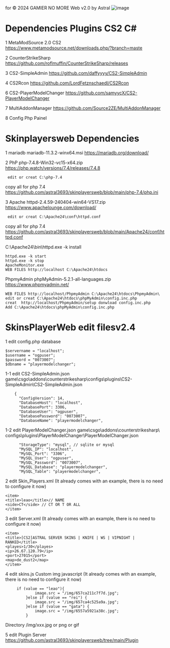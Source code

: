 for © 2024 GAMIER NO MORE Web v2.0 by Astral 
![image](https://github.com/astral3693/skinplayersweb/assets/149034744/dbcab622-2a24-4a00-ad8c-fae3d1f1569d)
# Dependencies Plugins CS2 C#

1  MetaModSource 2.0 CS2 https://www.metamodsource.net/downloads.php/?branch=maste

2 CounterStrikeSharp https://github.com/roflmuffin/CounterStrikeSharp/releases

3 CS2-SimpleAdmin https://github.com/daffyyyy/CS2-SimpleAdmin

4 CS2Rcon https://github.com/LordFetznschaedl/CS2Rcon

6 CS2-PlayerModelChanger https://github.com/samyycX/CS2-PlayerModelChanger

7 MultiAddonManager https://github.com/Source2ZE/MultiAddonManager

8 Config Php Painel

# Skinplayersweb Dependencies

1 mariadb mariadb-11.3.2-winx64.msi https://mariadb.org/download/

2 PhP php-7.4.8-Win32-vc15-x64.zip https://php.watch/versions/7.4/releases/7.4.8

	 edit or creat C:\php-7.4
copy all for php 7.4 https://github.com/astral3693/skinplayersweb/blob/main/php-7.4/php.ini

3 Apache httpd-2.4.59-240404-win64-VS17.zip https://www.apachelounge.com/download/

	 edit or creat C:\Apache24\conf\httpd.conf
copy all for php 7.4 https://github.com/astral3693/skinplayersweb/blob/main/Apache24/conf/httpd.conf

C:\Apache24\bin\httpd.exe -k install


	httpd.exe -k start
	httpd.exe -k stop
	ApacheMonitor.exe
	WEB FILES http://localhost C:\Apache24\htdocs
 
PhpmyAdmin phpMyAdmin-5.2.1-all-languages.zip https://www.phpmyadmin.net/

	WEB FILES http://localhost/PhpmyAdmin C:\Apache24\htdocs\PhpmyAdmin\
	edit or creat C:\Apache24\htdocs\phpMyAdmin\config.inc.php
 	creat  http://localhost/PhpmyAdmin/setup donwload config.inc.php
  	Add C:\Apache24\htdocs\phpMyAdmin\config.inc.php

# SkinsPlayerWeb edit filesv2.4

1 edit config.php database

	$servername = "localhost";
	$username = "ogpuser";
	$password = "0073007";
	$dbname = "playermodelchanger";
 
 1-1 edit CS2-SimpleAdmin.json game\csgo\addons\counterstrikesharp\configs\plugins\CS2-SimpleAdmin\CS2-SimpleAdmin.json

        {
          "ConfigVersion": 14,
          "DatabaseHost": "localhost",
          "DatabasePort": 3306,
          "DatabaseUser": "ogpuser",
          "DatabasePassword": "0073007",
          "DatabaseName": "playermodelchanger",
	  
1-2 edit PlayerModelChanger.json game\csgo\addons\counterstrikesharp\ configs\plugins\PlayerModelChanger\PlayerModelChanger.json

          "StorageType": "mysql", // sqlite or mysql
          "MySQL_IP": "localhost",
          "MySQL_Port": "3306",
          "MySQL_User": "ogpuser",
          "MySQL_Password": "0073007",
          "MySQL_Database": "playermodelchanger",
          "MySQL_Table": "playermodelchanger",

2 edit  Skin_Players.xml (It already comes with an example, there is no need to configure it now)

	<item>
	<title>leao</title>// NAME
	<side>CT</side> // CT OR T OR ALL
	</item>

3 edit  Server.xml (It already comes with an example, there is no need to configure it now)

	<item>
	<title>[CS2]ASTRAL SERVER SKINS | KNIFE | WS | VIPNIGHT | RANKED</title>
	<playes>1/30</playes>
	<ip>26.67.120.79</ip>
	<port>27015</port>
	<map>de_dust2</map>
	</item>

4 edit skins.js Custom img javascript (It already comes with an example, there is no need to configure it now)

	     if (value == "leao"){
                 image.src = "/img/657ca211c7f7d.jpg";
             }else if (value == "rei") {
                 image.src = "/img/657ca4c525a9a.jpg";
             }else if (value == "gata") {
                 image.src = "/img/6557a5921a38c.jpg";
             }

Directory /img/xxx.jpg or png or gif

5 edit Plugin Server https://github.com/astral3693/skinplayersweb/tree/main/Plugin

